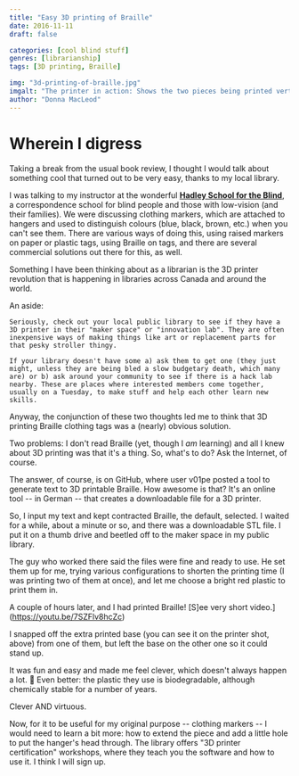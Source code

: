 ```yaml
---
title: "Easy 3D printing of Braille"
date: 2016-11-11
draft: false

categories: [cool blind stuff]
genres: [librarianship]
tags: [3D printing, Braille]

img: "3d-printing-of-braille.jpg"
imgalt: "The printer in action: Shows the two pieces being printed vertically, dots facing away from the camera, and the 3D printer, which has completed one and is finishing the taller of the two pieces. Shows two 3D-printed braille items in red plastic. The first one, standing upright, says Welcome to TD Gallery and the second, laying on the table, says black brown blue red green."
author: "Donna MacLeod"
---
```



# Wherein I digress

Taking a break from the usual book review, I thought I would talk about something cool that turned out to be very easy, thanks to my local library.

I was talking to my instructor at the wonderful **[Hadley School for the Blind](http://www.hadley.edu/)**, a correspondence school for blind people and those with low-vision (and their families). We were discussing clothing markers, which are attached to hangers and used to distinguish colours (blue, black, brown, etc.) when you can't see them. There are various ways of doing this, using raised markers on paper or plastic tags, using Braille on tags, and there are several commercial solutions out there for this, as well.

Something I have been thinking about as a librarian is the 3D printer revolution that is happening in libraries across Canada and around the world.

An aside:

    Seriously, check out your local public library to see if they have a 3D printer in their "maker space" or "innovation lab". They are often inexpensive ways of making things like art or replacement parts for that pesky stroller thingy.

    If your library doesn't have some a) ask them to get one (they just might, unless they are being bled a slow budgetary death, which many are) or b) ask around your community to see if there is a hack lab nearby. These are places where interested members come together, usually on a Tuesday, to make stuff and help each other learn new skills.

Anyway, the conjunction of these two thoughts led me to think that 3D printing Braille clothing tags was a (nearly) obvious solution.

Two problems: I don't read Braille (yet, though I *am* learning) and all I knew about 3D printing was that it's a thing. So, what's to do? Ask the Internet, of course.

The answer, of course, is on GitHub, where user v01pe posted a tool to generate text to 3D printable Braille. How awesome is that? It's an online tool -- in German -- that creates a downloadable file for a 3D printer.

So, I input my text and kept contracted Braille, the default, selected. I waited for a while, about a minute or so, and there was a downloadable STL file. I put it on a thumb drive and beetled off to the maker space in my public library.

The guy who worked there said the files were fine and ready to use. He set them up for me, trying various configurations to shorten the printing time (I was printing two of them at once), and let me choose a bright red plastic to print them in.

A couple of hours later, and I had printed Braille! [S]ee very short video.](https://youtu.be/7SZFlv8hcZc)

I snapped off the extra printed base (you can see it on the printer shot, above) from one of them, but left the base on the other one so it could stand up.

It was fun and easy and made me feel clever, which doesn't always happen a lot. 🙂 Even better: the plastic they use is biodegradable, although chemically stable for a number of years.

Clever AND virtuous.

Now, for it to be useful for my original purpose -- clothing markers -- I would need to learn a bit more: how to extend the piece and add a little hole to put the hanger's head through. The library offers "3D printer certification" workshops, where they teach you the software and how to use it. I think I will sign up.

